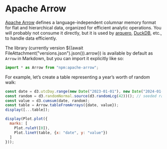 # Apache Arrow

[Apache Arrow](https://arrow.apache.org/) defines a language-independent columnar memory format for flat and hierarchical data, organized for efficient analytic operations. You will probably not consume it directly, but it is used by [arquero](arquero), [DuckDB](duckdb), etc., to handle data efficiently.

The library (currently version ${(await FileAttachment("versions.json").json()).arrow}) is available by default as `Arrow` in Markdown, but you can import it explicitly like so:

```js echo
import * as Arrow from "npm:apache-arrow";
```

For example, let’s create a table representing a year’s worth of random walk:

```js echo
const date = d3.utcDay.range(new Date("2023-01-01"), new Date("2024-01-02"));
const random = d3.randomNormal.source(d3.randomLcg(42))(); // seeded random
const value = d3.cumsum(date, random);
const table = Arrow.tableFromArrays({date, value});
display([...table]);
```

```js echo
display(Plot.plot({
  marks: [
    Plot.ruleY([0]),
    Plot.lineY(table, {x: "date", y: "value"})
  ]
}));
```

